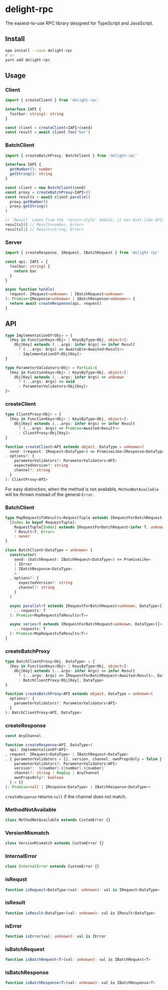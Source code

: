 # delight-rpc
The easiest-to-use RPC library designed for TypeScript and JavaScript.

## Install
```sh
npm install --save delight-rpc
# or
yarn add delight-rpc
```

## Usage
### Client
```ts
import { createClient } from 'delight-rpc'

interface IAPI {
  foo(bar: string): string
}

const client = createClient<IAPI>(send)
const result = await client.foo('bar')
```

### BatchClient
```ts
import { createBatchProxy, BatchClient } from 'delight-rpc'

interface IAPI {
  getNumber(): number
  getString(): string
}

const client = new BatchClient(send)
const proxy = createBatchProxy<IAPI>()
const results = await client.parallel(
  proxy.getNumber()
, proxy.getString()
)

// `Result` comes from the `return-style` module, it has Rust-like APIs
results[0] // Result<number, Error>
results[1] // Result<string, Error>
```

### Server
```ts
import { createResponse, IRequest, IBatchRequest } from 'delight-rpc'

const api: IAPI = {
  foo(bar: string) {
    return bar
  }
}

async function handle(
  request: IRequest<unknown> | IBatchRequest<unknown>
): Promise<IResponse<unknown> | IBatchResponse<unknown>> {
  return await createResponse(api, request)
}
```

## API
```ts
type ImplementationOf<Obj> = {
  [Key in FunctionKeys<Obj> | KeysByType<Obj, object>]:
    Obj[Key] extends (...args: infer Args) => infer Result
      ? (...args: Args) => Awaitable<Awaited<Result>>
      : ImplementationOf<Obj[Key]>
}

type ParameterValidators<Obj> = Partial<{
  [Key in FunctionKeys<Obj> | KeysByType<Obj, object>]:
    Obj[Key] extends (...args: infer Args) => unknown
      ? (...args: Args) => void
      : ParameterValidators<Obj[Key]>
}>
```

### createClient
```ts
type ClientProxy<Obj> = {
  [Key in FunctionKeys<Obj> | KeysByType<Obj, object>]:
    Obj[Key] extends (...args: infer Args) => infer Result
      ? (...args: Args) => Promise<Awaited<Result>>
      : ClientProxy<Obj[Key]>
}

function createClient<API extends object, DataType = unknown>(
  send: (request: IRequest<DataType>) => PromiseLike<IResponse<DataType>>
, options?: {
    parameterValidators?: ParameterValidators<API>
    expectedVersion?: string
    channel?: string
  }
): ClientProxy<API>
```

For easy distinction, when the method is not available,
`MethodNotAvailable` will be thrown instead of the general `Error`.

### BatchClient
```ts
type MapRequestsToResults<RequestTuple extends IRequestForBatchRequest<unknown, unknown>[]> = {
  [Index in keyof RequestTuple]:
    RequestTuple[Index] extends IRequestForBatchRequest<infer T, unknown>
    ? Result<T, Error>
    : never
}

class BatchClient<DataType = unknown> {
  constructor(
    send: (batchRequest: IBatchRequest<DataType>) => PromiseLike<
    | IError
    | IBatchResponse<DataType>
    >
  , options?: {
      expectedVersion?: string
      channel?: string
    }
  )

  async parallel<T extends IRequestForBatchRequest<unknown, DataType>[]>(
    ...requests: T
  ): Promise<MapRequestsToResults<T>>

  async series<T extends IRequestForBatchRequest<unknown, DataType>[]>(
    ...requests: T
  ): Promise<MapRequestsToResults<T>>
}
```

### createBatchProxy
```ts
type BatchClientProxy<Obj, DataType> = {
  [Key in FunctionKeys<Obj> | KeysByType<Obj, object>]:
    Obj[Key] extends (...args: infer Args) => infer Result
      ? (...args: Args) => IRequestForBatchRequest<Awaited<Result>, DataType>
      : BatchClientProxy<Obj[Key], DataType>
}

function createBatchProxy<API extends object, DataType = unknown>(
  options?: {
    parameterValidators?: ParameterValidators<API>
  }
): BatchClientProxy<API, DataType>
```

### createResponse
```ts
const AnyChannel

function createResponse<API, DataType>(
  api: ImplementationOf<API>
, request: IRequest<DataType> | IBatchRequest<DataType>
, { parameterValidators = {}, version, channel, ownPropsOnly = false }: {
    parameterValidators?: ParameterValidators<API>
    version?: `${number}.${number}.${number}`
    channel?: string | RegExp | AnyChannel
    ownPropsOnly?: boolean
  } = {}
): Promise<null | IResponse<DataType> | IBatchResponse<DataType>>
```

`createResponse` returns `null` if the channel does not match.

### MethodNotAvailable
```ts
class MethodNotAvailable extends CustomError {}
```

### VersionMismatch
```ts
class VersionMismatch extends CustomError {}
```

### InternalError
```ts
class InternalError extends CustomError {}
```

### isRequst
```ts
function isRequest<DataType>(val: unknown): val is IRequest<DataType>
```

### isResult
```ts
function isResult<DataType>(val: unknown): val is IResult<DataType>
```

### isError
```ts
function isError(val: unknown): val is IError
```

### isBatchRequest
```ts
function isBatchRequest<T>(val: unknown): val is IBatchRequest<T>
```

### isBatchResponse
```ts
function isBatchResponse<T>(val: unknown): val is IBatchResponse<T> 
```
